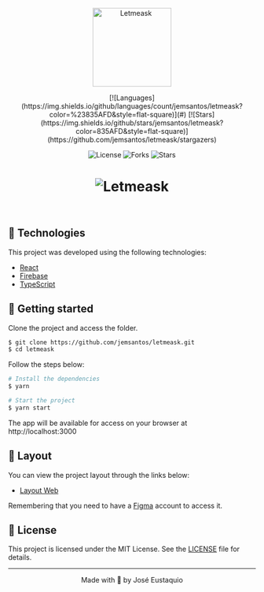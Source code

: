 <p align="center">
  <img alt="Letmeask" src="https://github.com/guilhermecapitao/letmeask/raw/master/.github/logo.svg" width="160px">
</p>

<p align="center">
  <!-- [![Author](https://img.shields.io/badge/author-josepholiveira-835AFD?style=flat-square)](https://github.com/josepholiveira) -->
  [![Languages](https://img.shields.io/github/languages/count/jemsantos/letmeask?color=%23835AFD&style=flat-square)](#)
  [![Stars](https://img.shields.io/github/stars/jemsantos/letmeask?color=835AFD&style=flat-square)](https://github.com/jemsantos/letmeask/stargazers)
</p>

<p align="center">
  <img  src="https://img.shields.io/static/v1?label=license&message=MIT&color=5965E0&labelColor=121214" alt="License">
  
  <img src="https://img.shields.io/github/forks/jemsantos/letmeask?label=forks&message=MIT&color=5965E0&labelColor=121214" alt="Forks">     

  <img src="https://img.shields.io/github/stars/jemsantos/letmeask?label=stars&message=MIT&color=5965E0&labelColor=121214" alt="Stars">
</p>

<h1 align="center">
    <img alt="Letmeask" title="Letmeask" src="https://github.com/guilhermecapitao/letmeask/raw/master/.github/cover.svg" />
</h1>

<br>

## 🧪 Technologies

This project was developed using the following technologies:

- [React](https://reactjs.org)
- [Firebase](https://firebase.google.com/)
- [TypeScript](https://www.typescriptlang.org/)

## 🚀 Getting started

Clone the project and access the folder.

```bash
$ git clone https://github.com/jemsantos/letmeask.git
$ cd letmeask
```

Follow the steps below:
```bash
# Install the dependencies
$ yarn

# Start the project
$ yarn start
```
The app will be available for access on your browser at http://localhost:3000

## 🔖 Layout

You can view the project layout through the links below:

- [Layout Web](https://www.figma.com/file/u0BQK8rCf2KgzcukdRRCWh/Letmeask/duplicate) 

Remembering that you need to have a [Figma](http://figma.com/) account to access it.

## 📝 License

This project is licensed under the MIT License. See the [LICENSE](LICENSE.md) file for details.


---

<p align="center">Made with 💜 by José Eustaquio</p>
